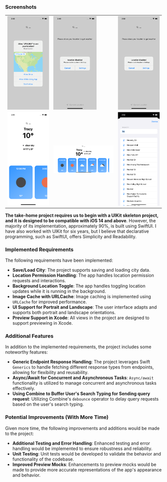 ### Screenshots

|  |  |  |
| - | - | - |
| <img src="Screenshots/SCR_01.png" height="300"> |  <img src="Screenshots/SCR_02.png" height="300">|  <img src="Screenshots/SCR_03.png" height="300">  |
| <img src="Screenshots/SCR_04.png" height="300"> | <img src="Screenshots/SCR_05.png" width="200"> |  <img src="Screenshots/SCR_06.png" height="300">  |


**The take-home project requires us to begin with a UIKit skeleton project, and it is designed to be compatible with iOS 14 and above**. However, the majority of its implementation, approximately 90%, is built using SwiftUI. I have also worked with UIKit for six years, but I believe that declarative programming, such as SwiftUI, offers Simplicity and Readability.

### Implemented Requirements

The following requirements have been implemented:

- **Save/Load City**: The project supports saving and loading city data.
- **Location Permission Handling**: The app handles location permission requests and interactions.
- **Background Location Toggle**: The app handles toggling location updates while it is running in the background.
- **Image Cache with URLCache**: Image caching is implemented using `URLCache` for improved performance.
- **UI Support for Portrait and Landscape**: The user interface adapts and supports both portrait and landscape orientations.
- **Preview Support in Xcode**: All views in the project are designed to support previewing in Xcode.

### Additional Features

In addition to the implemented requirements, the project includes some noteworthy features:

- **Generic Endpoint Response Handling**: The project leverages Swift `Generics` to handle fetching different response types from endpoints, allowing for flexibility and reusability.
- **Async/Await for Concurrent and Asynchronous Tasks**: `Async/await` functionality is utilized to manage concurrent and asynchronous tasks effectively.
- **Using Combine to Buffer User's Search Typing for Sending  query request**: Utilizing Combine's `debounce` operator to delay query requests based on the user's search typing.


### Potential Improvements (With More Time)

Given more time, the following improvements and additions would be made to the project:

- **Additional Testing and Error Handling**: Enhanced testing and error handling would be implemented to ensure robustness and reliability.
- **Unit Testing**: Unit tests would be developed to validate the behavior and functionality of the codebase.
- **Improved Preview Mocks**: Enhancements to preview mocks would be made to provide more accurate representations of the app's appearance and behavior.




